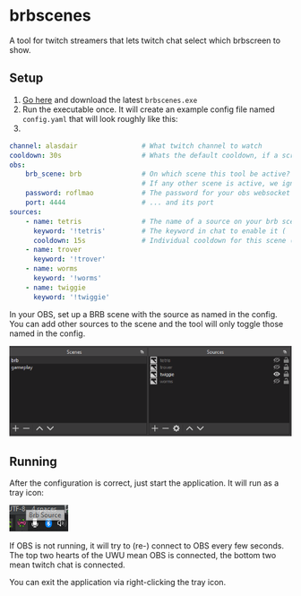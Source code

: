 # brbscenes

A tool for twitch streamers that lets twitch chat select which brbscreen to show.

## Setup

1. [Go here](https://github.com/tlanfer/brbscenes/releases/tag/latest) and download the latest `brbscenes.exe`
2. Run the executable once. It will create an example config file named `config.yaml` that will look roughly like this:
3. 

```yaml
channel: alasdair                # What twitch channel to watch
cooldown: 30s                    # Whats the default cooldown, if a screen doesnt have a custom cooldown
obs:
    brb_scene: brb               # On which scene this tool be active?
                                 # If any other scene is active, we ignore all chat messages 
    password: roflmao            # The password for your obs websocket server
    port: 4444                   # ... and its port
sources:
    - name: tetris               # The name of a source on your brb scene
      keyword: '!tetris'         # The keyword in chat to enable it ( '!'-prefix is optional)
      cooldown: 15s              # Individual cooldown for this scene (optional)
    - name: trover
      keyword: '!trover'
    - name: worms
      keyword: '!worms'
    - name: twiggie
      keyword: '!twiggie'
```

In your OBS, set up a BRB scene with the source as named in the config.
You can add other sources to the scene and the tool will only toggle those named in the config.

![obs sources](docs/obs.png)

## Running

After the configuration is correct, just start the application. It will run as a tray icon:

![tray icon](docs/trayicon.png)

If OBS is not running, it will try to (re-) connect to OBS every few seconds.
The top two hearts of the UWU mean OBS is connected, the bottom two mean twitch chat is connected.


You can exit the application via right-clicking the tray icon.

